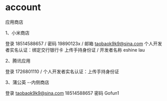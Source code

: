 # account

应用商店

1、小米商店

登录 18514588657 / 密码  19890123x / 邮箱 taobaok9k9@sina.com
个人开发者实名认证：绑定交行银行卡 上传手持身份证 / 开发者名称  eshine lau

2、腾讯应用

登录 1726801110 / 个人开发者实名认证：上传手持身份证

3、蒲公英 --内侧商店

登录
taobaok9k9@sina.com
18514588657
密码
Gofun1


